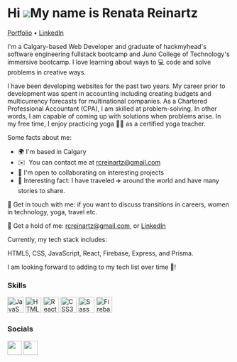 Hi ![](https://user-images.githubusercontent.com/18350557/176309783-0785949b-9127-417c-8b55-ab5a4333674e.gif)My name is Renata Reinartz
=======================================================================================================================================

[Portfolio](https://www.renata-reinartz.com/) • [LinkedIn](https://www.linkedin.com/in/renata1026/) 

I'm a Calgary-based Web Developer and graduate of hackmyhead's software engineering fullstack bootcamp and Juno College of Technology's immersive bootcamp. I love learning about ways to 💻 code and solve problems in creative ways. 

I have been developing websites for the past two years. My career prior to development was spent in accounting including creating budgets and multicurrency forecasts for multinational companies. As a Chartered Professional Accountant (CPA), I am skilled at problem-solving. In other words, I am capable of coming up with solutions when problems arise. In my free time, I enjoy practicing yoga 🧘‍♀️ as a certified yoga teacher. 

Some facts about me:

* 🌍 I'm based in Calgary
* ✉️  You can contact me at [rcreinartz@gmail.com](mailto:rcreinartz@gmail.com)
* 🤝 I'm open to collaborating on interesting projects
* 🥰 Interesting fact: I have traveled ✈️ around the world and have many stories to share.

📱 Get in touch with me: if you want to discuss transitions in careers, women in technology, yoga, travel etc.

📨 Get a hold of me: rcreinartz@gmail.com, or [LinkedIn](https://www.linkedin.com/in/renata1026/)

Currently, my tech stack includes:

HTML5, CSS, JavaScript, React, Firebase, Express, and Prisma. 

I am looking forward to adding to my tech list over time 🌸!



### Skills


<p align="left">
<a href="https://developer.mozilla.org/en-US/docs/Web/JavaScript" target="_blank" rel="noreferrer"><img src="https://raw.githubusercontent.com/danielcranney/readme-generator/main/public/icons/skills/javascript-colored.svg" width="36" height="36" alt="JavaScript" /></a>
<a href="https://developer.mozilla.org/en-US/docs/Glossary/HTML5" target="_blank" rel="noreferrer"><img src="https://raw.githubusercontent.com/danielcranney/readme-generator/main/public/icons/skills/html5-colored.svg" width="36" height="36" alt="HTML5" /></a>
<a href="https://reactjs.org/" target="_blank" rel="noreferrer"><img src="https://raw.githubusercontent.com/danielcranney/readme-generator/main/public/icons/skills/react-colored.svg" width="36" height="36" alt="React" /></a>
<a href="https://www.w3.org/TR/CSS/#css" target="_blank" rel="noreferrer"><img src="https://raw.githubusercontent.com/danielcranney/readme-generator/main/public/icons/skills/css3-colored.svg" width="36" height="36" alt="CSS3" /></a>
<a href="https://sass-lang.com/" target="_blank" rel="noreferrer"><img src="https://raw.githubusercontent.com/danielcranney/readme-generator/main/public/icons/skills/sass-colored.svg" width="36" height="36" alt="Sass" /></a>
<a href="https://firebase.google.com/" target="_blank" rel="noreferrer"><img src="https://raw.githubusercontent.com/danielcranney/readme-generator/main/public/icons/skills/firebase-colored.svg" width="36" height="36" alt="Firebase" /></a>
</p>


### Socials

<p align="left"> <a href="https://www.github.com/renata1026" target="_blank" rel="noreferrer"><img src="https://raw.githubusercontent.com/danielcranney/readme-generator/main/public/icons/socials/github.svg" width="32" height="32" /></a> <a href="https://www.linkedin.com/in/renata1026" target="_blank" rel="noreferrer"><img src="https://raw.githubusercontent.com/danielcranney/readme-generator/main/public/icons/socials/linkedin.svg" width="32" height="32" /></a></p>

